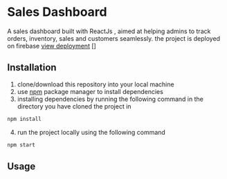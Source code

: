 # Sales Dashboard

A sales dashboard built with ReactJs , aimed at helping admins to track orders, inventory, sales and customers seamlessly. the project is deployed on firebase 
[view deployment](https://adminpanel-13c31.web.app/)
[]

## Installation

1) clone/download this repository into your local machine
2) use [npm](https://www.npmjs.com/) package manager to install dependencies 
3) installing dependencies by running the following command in the directory you have cloned the project in
```bash
npm install 
```
4) run the project locally using the following command
```bash
npm start
```
## Usage



